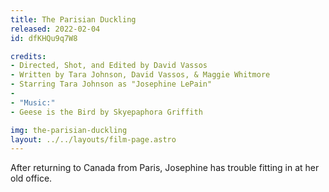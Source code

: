 ```yaml
---
title: The Parisian Duckling
released: 2022-02-04
id: dfKHQu9q7W8

credits:
- Directed, Shot, and Edited by David Vassos
- Written by Tara Johnson, David Vassos, & Maggie Whitmore
- Starring Tara Johnson as "Josephine LePain"
-
- "Music:"
- Geese is the Bird by Skyepaphora Griffith

img: the-parisian-duckling
layout: ../../layouts/film-page.astro
---
```


After returning to Canada from Paris, Josephine has trouble fitting in at her
old office.